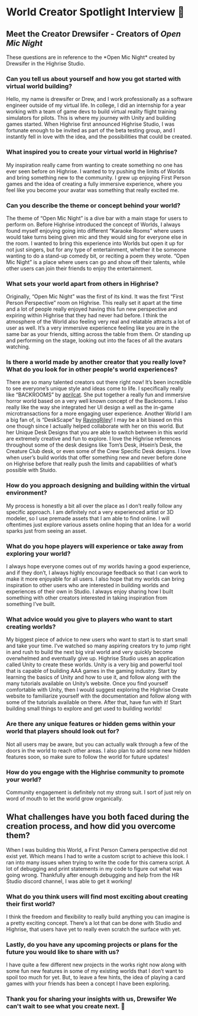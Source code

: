 # World Creator Spotlight Interview 🌟

## Meet the Creator Drewsifer - Creators of *Open Mic Night*

<Note type="info">
These questions are in reference to the *Open Mic Night* created by Drewsifer in the Highrise Studio.
</Note>

### Can you tell us about yourself and how you got started with virtual world building?

Hello, my name is drewsifer or Drew, and I work professionally as a software engineer outside of my virtual life. In college, I did an internship for a year working with a team of game devs to build virtual reality flight training simulators for pilots. This is where my journey with Unity and building games started. When Highrise first announced Highrise Studio, I was fortunate enough to be invited as part of the beta testing group, and I instantly fell in love with the idea, and the possibilities that could be created.

### What inspired you to create your virtual world in Highrise?

My inspiration really came from wanting to create something no one has ever seen before on Highrise. I wanted to try pushing the limits of Worlds and bring something new to the community. I grew up enjoying First Person games and the idea of creating a fully immersive experience, where you feel like you become your avatar was something that really excited me.

### Can you describe the theme or concept behind your world?

The theme of “Open Mic Night” is a dive bar with a main stage for users to perform on. Before Highrise introduced the concept of Worlds, I always found myself enjoying going into different “Karaoke Rooms” where users would take turns being given mic and they would sing for everyone else in the room. I wanted to bring this experience into Worlds but open it up for not just singers, but for any type of entertainment, whether it be someone wanting to do a stand-up comedy bit, or reciting a poem they wrote. “Open Mic Night” is a place where users can go and show off their talents, while other users can join their friends to enjoy the entertainment.

### What sets your world apart from others in Highrise?

Originally, “Open Mic Night” was the first of its kind. It was the first “First Person Perspective” room on Highrise. This really set it apart at the time and a lot of people really enjoyed having this fun new perspective and expiring within Highrise that they had never had before. I think the atmosphere of the World also feeling very real and relatable attracts a lot of user as well. It’s a very immersive experience feeling like you are in the same bar as your friends, sitting across the table from them. Or standing up and performing on the stage, looking out into the faces of all the avatars watching.

### Is there a world made by another creator that you really love? What do you look for in other people's world experiences?

There are so many talented creators out there right now! It’s been incredible to see everyone’s unique style and ideas come to life. I specifically really like “BACKROOMS” by [aprilcat](https://highrise.game/profile/aprilcat). She put together a really fun and immersive horror world based on a very well known concept of the Backrooms. I also really like the way she integrated her UI design a well as the in-game microtransactions for a more engaging user experience. Another World I am a big fan of, is “DeskScape” by [RavingRiley](https://highrise.game/profile/RavingRiley)! I may be a bit biased on this one though since I actually helped collaborate with her on this world. But her Unique Desk Designs that you are able to switch between in this world are extremely creative and fun to explore. I love the Highrise references throughout some of the desk designs like Tom’s Desk, iHsein’s Desk, the Creature Club desk, or even some of the Crew Specific Desk designs. I love when user’s build worlds that offer something new and never before done on Highrise before that really push the limits and capabilities of what’s possible with Stuido.

### How do you approach designing and building within the virtual environment?

My process is honestly a bit all over the place as I don’t really follow any specific approach. I am definitely not a very experienced artist or 3D modeler, so I use premade assets that I am able to find online. I will oftentimes just explore various assets online hoping that an Idea for a world sparks just from seeing an asset. 

### What do you hope players will experience or take away from exploring your world?

I always hope everyone comes out of my worlds having a good experience, and if they don’t, I always highly encourage feedback so that I can work to make it more enjoyable for all users. I also hope that my worlds can bring inspiration to other users who are interested in building worlds and experiences of their own in Studio. I always enjoy sharing how I built something with other creators interested in taking inspiration from something I’ve built.

### What advice would you give to players who want to start creating worlds?

My biggest piece of advice to new users who want to start is to start small and take your time. I’ve watched so many aspiring creators try to jump right in and rush to build the next big viral world and very quickly become overwhelmed and eventually give up. Highrise Studio uses an application called Unity to create these worlds. Unity is a very big and powerful tool that is capable of building AAA games in the gaming industry. Start by learning the basics of Unity and how to use it, and follow along with the many tutorials available on Unity’s website. Once you find yourself comfortable with Unity, then I would suggest exploring the Highrise Create website to familiarize yourself with the documentation and follow along with some of the tutorials available on there. After that, have fun with it! Start building small things to explore and get used to building worlds!

### Are there any unique features or hidden gems within your world that players should look out for?

Not all users may be aware, but you can actually walk through a few of the doors in the world to reach other areas. I also plan to add some new hidden features soon, so make sure to follow the world for future updates!

### How do you engage with the Highrise community to promote your world?

Community engagement is definitely not my strong suit. I sort of just rely on word of mouth to let the world grow organically.

## What challenges have you both faced during the creation process, and how did you overcome them?

When I was building this World, a First Person Camera perspective did not exist yet. Which means I had to write a custom script to achieve this look. I ran into many issues when trying to write the code for this camera script. A lot of debugging and print statements in my code to figure out what was going wrong. Thankfully after enough debugging and help from the HR Studio discord channel, I was able to get it working!

### What do you think users will find most exciting about creating their first world?

I think the freedom and flexibility to really build anything you can imagine is a pretty exciting concept. There’s a lot that can be done with Studio and Highrise, that users have yet to really even scratch the surface with yet. 

### Lastly, do you have any upcoming projects or plans for the future you would like to share with us?

I have quite a few different new projects in the works right now along with some fun new features in some of my existing worlds that I don’t want to spoil too much for yet. But, to leave a few hints, the idea of playing a card games with your friends has been a concept I have been exploring.

### Thank you for sharing your insights with us, Drewsifer We can't wait to see what you create next. 🌟
